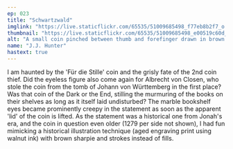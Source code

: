 ```yaml
---
ep: 023
title: "Schwartzwald"
imglink: "https://live.staticflickr.com/65535/51009685498_f77eb8b2f7_o.jpg"
thumbnail: "https://live.staticflickr.com/65535/51009685498_e00519c60d_q.jpg"
alt: "A small coin pinched between thumb and forefinger drawn in brown ink lines like a historical engraving. Coin has words 'Für die Stille’ written in the round with raised letters between two rings of raised decorative bumps. Behind the coin a bookshelf is partially visible, with blank staring eyes carved at regular intervals. "
name: "J.J. Hunter"
hastext: true
---
```

I am haunted by the 'Für die Stille' coin and the grisly fate of the 2nd coin thief. Did the eyeless figure also come again for Albrecht von Closen, who stole the coin from the tomb of Johann von Württemberg in the first place? Was that coin of the Dark or the End, stilling the murmuring of the books on their shelves as long as it itself laid undisturbed? The marble bookshelf eyes became prominently creepy in the statement as soon as the apparent 'lid' of the coin is lifted. As the statement was a historical one from Jonah's era, and the coin in question even older (1279 per side not shown), I had fun mimicking a historical illustration technique (aged engraving print using walnut ink) with brown sharpie and strokes instead of fills.